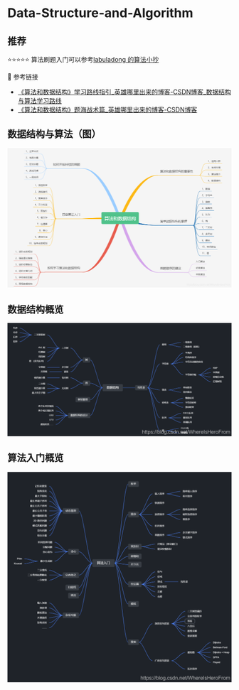 # Data-Structure-and-Algorithm



## 推荐

:star::star::star::star::star: 算法刷题入门可以参考[labuladong 的算法小抄](https://labuladong.gitee.io/algo/)



:link: 参考链接

- [《算法和数据结构》学习路线指引_英雄哪里出来的博客-CSDN博客_数据结构与算法学习路线](https://blog.csdn.net/WhereIsHeroFrom/article/details/118382228)
- [《算法和数据结构》题海战术篇_英雄哪里出来的博客-CSDN博客](https://blog.csdn.net/WhereIsHeroFrom/article/details/118749448)



## 数据结构与算法（图）



![20210719224751824](resources/README.assets/20210719224751824.png)



## 数据结构概览

![20210704171234592](resources/README.assets/20210704171234592.png)



## 算法入门概览



![20210704171728670](resources/README.assets/20210704171728670.png)

